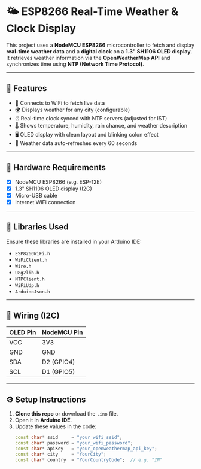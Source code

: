# 🌤️ ESP8266 Real-Time Weather & Clock Display

This project uses a **NodeMCU ESP8266** microcontroller to fetch and display **real-time weather data** and a **digital clock** on a **1.3" SH1106 OLED display**. It retrieves weather information via the **OpenWeatherMap API** and synchronizes time using **NTP (Network Time Protocol)**.

---

## 📌 Features

- 📡 Connects to WiFi to fetch live data
- 🌍 Displays weather for any city (configurable)
- ⏰ Real-time clock synced with NTP servers (adjusted for IST)
- 🌡️ Shows temperature, humidity, rain chance, and weather description
- 🖥️ OLED display with clean layout and blinking colon effect
- 🔄 Weather data auto-refreshes every 60 seconds

---

## 🧰 Hardware Requirements

- [x] NodeMCU ESP8266 (e.g. ESP-12E)
- [x] 1.3" SH1106 OLED display (I2C)
- [x] Micro-USB cable
- [x] Internet WiFi connection

---

## 🔧 Libraries Used

Ensure these libraries are installed in your Arduino IDE:

- `ESP8266WiFi.h`
- `WiFiClient.h`
- `Wire.h`
- `U8g2lib.h`
- `NTPClient.h`
- `WiFiUdp.h`
- `ArduinoJson.h`

---

## 🔌 Wiring (I2C)

| OLED Pin | NodeMCU Pin |
|----------|-------------|
| VCC      | 3V3         |
| GND      | GND         |
| SDA      | D2 (GPIO4)  |
| SCL      | D1 (GPIO5)  |

---

## ⚙️ Setup Instructions

1. **Clone this repo** or download the `.ino` file.
2. Open it in **Arduino IDE**.
3. Update these values in the code:
   ```cpp
   const char* ssid     = "your_wifi_ssid";
   const char* password = "your_wifi_password";
   const char* apiKey   = "your_openweathermap_api_key";
   const char* city     = "YourCity";
   const char* country  = "YourCountryCode";  // e.g. "IN"
